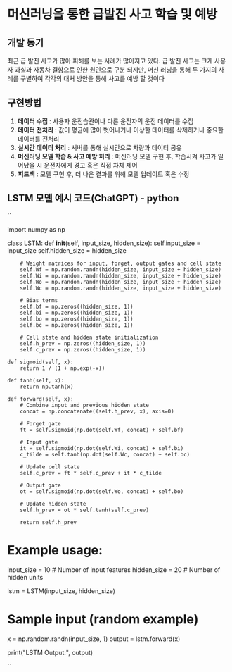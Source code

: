 # 머신러닝을 통한 급발진 사고 학습 및 예방


## 개발 동기

최근 급 발진 사고가 많아 피해를 보는 사례가 많아지고 있다. 급 발진 사고는 크게 사용자 과실과 자동차 결함으로 인한 원인으로 구분 되지만, 머신 러닝을 통해 두 가지의 사례를 구별하여 각각의 대처 방안을 통해 사고를 예방 할 것이다


## 구현방법

1. **데이터 수집** : 사용자 운전습관이나 다른 운전자의 운전 데이터를 수집
2. **데이터 전처리** : 값이 평균에 많이 벗어나거나 이상한 데이터를 삭제하거나 중요한 데이터를 전처리
3. **실시간 데이터 처리** : 서버를 통해 실시간으로 차량과 데이터 공유
4. **머신러닝 모델 학습 & 사고 예방 처리** : 머신러닝 모델 구현 후, 학습시켜 사고가 일어났을 시 운전자에게 경고 혹은 직접 차체 제어
5. **피드백** : 모델 구현 후, 더 나은 결과를 위해 모델 업데이트 혹은 수정


## LSTM 모델 예시 코드(ChatGPT) - python

``

import numpy as np

class LSTM:
    def __init__(self, input_size, hidden_size):
        self.input_size = input_size
        self.hidden_size = hidden_size
        
        # Weight matrices for input, forget, output gates and cell state
        self.Wf = np.random.randn(hidden_size, input_size + hidden_size)
        self.Wi = np.random.randn(hidden_size, input_size + hidden_size)
        self.Wo = np.random.randn(hidden_size, input_size + hidden_size)
        self.Wc = np.random.randn(hidden_size, input_size + hidden_size)
        
        # Bias terms
        self.bf = np.zeros((hidden_size, 1))
        self.bi = np.zeros((hidden_size, 1))
        self.bo = np.zeros((hidden_size, 1))
        self.bc = np.zeros((hidden_size, 1))

        # Cell state and hidden state initialization
        self.h_prev = np.zeros((hidden_size, 1))
        self.c_prev = np.zeros((hidden_size, 1))

    def sigmoid(self, x):
        return 1 / (1 + np.exp(-x))

    def tanh(self, x):
        return np.tanh(x)

    def forward(self, x):
        # Combine input and previous hidden state
        concat = np.concatenate((self.h_prev, x), axis=0)

        # Forget gate
        ft = self.sigmoid(np.dot(self.Wf, concat) + self.bf)

        # Input gate
        it = self.sigmoid(np.dot(self.Wi, concat) + self.bi)
        c_tilde = self.tanh(np.dot(self.Wc, concat) + self.bc)

        # Update cell state
        self.c_prev = ft * self.c_prev + it * c_tilde

        # Output gate
        ot = self.sigmoid(np.dot(self.Wo, concat) + self.bo)

        # Update hidden state
        self.h_prev = ot * self.tanh(self.c_prev)

        return self.h_prev

# Example usage:
input_size = 10  # Number of input features
hidden_size = 20  # Number of hidden units

lstm = LSTM(input_size, hidden_size)

# Sample input (random example)
x = np.random.randn(input_size, 1)
output = lstm.forward(x)

print("LSTM Output:", output)

``
